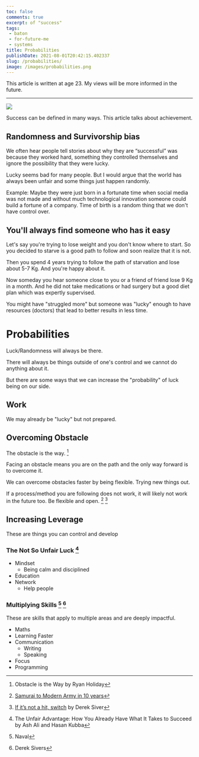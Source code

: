 ```yaml
---
toc: false
comments: true
excerpt: of "success"
tags:
 - baton
 - for-future-me
 - systems
title: Probabilities
publishDate: 2021-08-01T20:42:15.402337
slug: /probabilities/
image: /images/probabilities.png
---
```


This article is written at age 23. My views will be more informed in the future.

***

![](/images/probabilities.png)

Success can be defined in many ways. This article talks about achievement. 

## Randomness and Survivorship bias

We often hear people tell stories about why they are “successful” was because they worked hard, something they controlled themselves and ignore the possibility that they were lucky.

Lucky seems bad for many people. But I would argue that the world has always been unfair and some things just happen randomly.

Example: Maybe they were just born in a fortunate time when social media was not made and without much technological innovation someone could build a fortune of a company. Time of birth is a random thing that we don't have control over.

## You'll always find someone who has it easy

Let's say you're trying to lose weight and you don't know where to start. So you decided to starve is a good path to follow and soon realize that it is not.

Then you spend 4 years trying to follow the path of starvation and lose about 5-7 Kg. And you're happy about it.

Now someday you hear someone close to you or a friend of friend lose 9 Kg in a month. And he did not take medications or had surgery but a good diet plan which was expertly supervised.

You might have "struggled more" but someone was "lucky" enough to have resources (doctors) that lead to better results in less time.


# Probabilities

Luck/Randomness will always be there.

There will always be things outside of one's control and we cannot do anything about it.

But there are some ways that we can increase the "probability" of luck being on our side.

## **Work**

We may already be "lucky" but not prepared.

## **Overcoming Obstacle**

The obstacle is the way. [^1]

Facing an obstacle means you are on the path and the only way forward is to overcome it.

We can overcome obstacles faster by being flexible. Trying new things out.

If a process/method you are following does not work, it will likely not work in the future too. Be flexible and open. [^3] [^2]

## Increasing Leverage

These are things you can control and develop

### The Not So Unfair Luck [^4]
- Mindset
  - Being calm and disciplined
- Education
- Network
  - Help people

### **Multiplying Skills** [^5] [^6]
These are skills that apply to multiple areas and are deeply impactful.
- Maths
- Learning Faster
- Communication
  - Writing
  - Speaking
- Focus
- Programming

[^1]: Obstacle is the Way by Ryan Holiday
[^2]: [If it’s not a hit, switch](https://sive.rs/hitswitch) by Derek Siver
[^3]: [Samurai to Modern Army in 10 years](/samurai/)
[^4]: The Unfair Advantage: How You Already Have What It Takes to Succeed by Ash Ali and Hasan Kubba 
[^5]: Naval
[^6]: Derek Sivers
